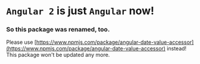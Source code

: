 # `Angular 2` is just `Angular` now!

### So this package was renamed, too.

Please use [https://www.npmjs.com/package/angular-date-value-accessor](https://www.npmjs.com/package/angular-date-value-accessor) instead!  
This package won't be updated any more.
